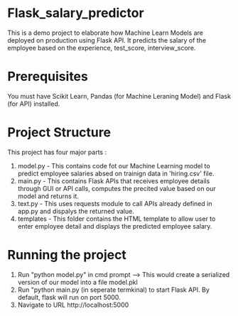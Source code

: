 # Flask_salary_predictor
This is a demo project to elaborate how Machine Learn Models are deployed on production using Flask API. It predicts the salary of the employee based on the experience, test_score, interview_score.

# Prerequisites
You must have Scikit Learn, Pandas (for Machine Leraning Model) and Flask (for API) installed.

# Project Structure
This project has four major parts :
  1. model.py - This contains code fot our Machine Learning model to predict employee salaries absed on trainign data in 'hiring.csv' file.
  2. main.py - This contains Flask APIs that receives employee details through GUI or API calls, computes the precited value based on our model and returns it.
  3. text.py - This uses requests module to call APIs already defined in app.py and dispalys the returned value.
  4. templates - This folder contains the HTML template to allow user to enter employee detail and displays the predicted employee salary.


# Running the project
  1. Run "python model.py" in cmd prompt --> This would create a serialized version of our model into a file model.pkl
  2. Run "python main.py (in seperate termkinal) to start Flask API. By default, flask will run on port 5000.
  3. Navigate to URL http://localhost:5000
